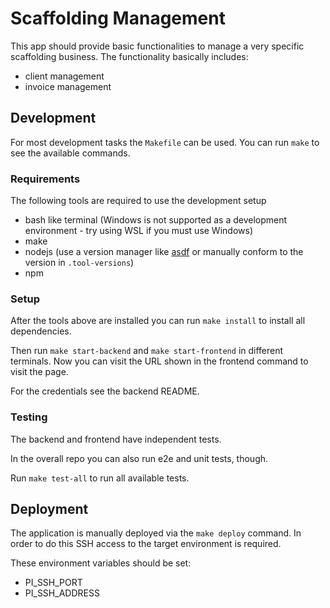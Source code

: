 # Scaffolding Management

This app should provide basic functionalities to manage a very specific scaffolding business.
The functionality basically includes:

- client management
- invoice management

## Development

For most development tasks the `Makefile` can be used. You can run `make` to see the available commands.

### Requirements

The following tools are required to use the development setup

- bash like terminal (Windows is not supported as a development environment - try using WSL if you must use Windows)
- make
- nodejs (use a version manager like [asdf](https://asdf-vm.com/) or manually conform to the version in `.tool-versions`)
- npm

### Setup

After the tools above are installed you can run `make install` to install all dependencies.

Then run `make start-backend` and `make start-frontend` in different terminals.
Now you can visit the URL shown in the frontend command to visit the page.

For the credentials see the backend README.

### Testing

The backend and frontend have independent tests.

In the overall repo you can also run e2e and unit tests, though.

Run `make test-all` to run all available tests.

## Deployment

The application is manually deployed via the `make deploy` command.
In order to do this SSH access to the target environment is required.

These environment variables should be set:

- PI_SSH_PORT
- PI_SSH_ADDRESS
